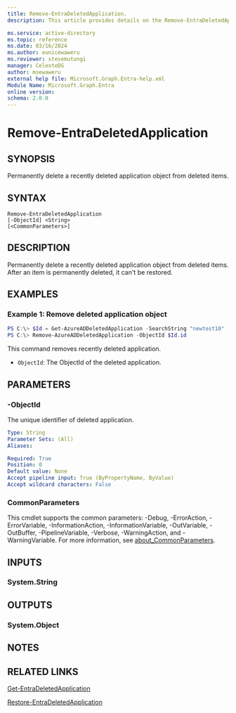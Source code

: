 ```yaml
---
title: Remove-EntraDeletedApplication.
description: This article provides details on the Remove-EntraDeletedApplication command.

ms.service: active-directory
ms.topic: reference
ms.date: 03/16/2024
ms.author: eunicewaweru
ms.reviewer: stevemutungi
manager: CelesteDG
author: msewaweru
external help file: Microsoft.Graph.Entra-help.xml
Module Name: Microsoft.Graph.Entra
online version:
schema: 2.0.0
---
```


# Remove-EntraDeletedApplication

## SYNOPSIS
Permanently delete a recently deleted application object from deleted items.

## SYNTAX

```
Remove-EntraDeletedApplication 
[-ObjectId] <String> 
[<CommonParameters>]
```

## DESCRIPTION
Permanently delete a recently deleted application object from deleted items. After an item is permanently deleted, it can't be restored.


## EXAMPLES

### Example 1: Remove deleted application object
```powershell
PS C:\> $Id = Get-AzureADDeletedApplication -SearchString "newtest10" 
PS C:\> Remove-AzureADDeletedApplication -ObjectId $Id.id

```

This command removes recently deleted application.
- `ObjectId`:  The ObjectId of the deleted application.

## PARAMETERS

### -ObjectId
The unique identifier of deleted application.

```yaml
Type: String
Parameter Sets: (All)
Aliases:

Required: True
Position: 0
Default value: None
Accept pipeline input: True (ByPropertyName, ByValue)
Accept wildcard characters: False
```

### CommonParameters
This cmdlet supports the common parameters: -Debug, -ErrorAction, -ErrorVariable, -InformationAction, -InformationVariable, -OutVariable, -OutBuffer, -PipelineVariable, -Verbose, -WarningAction, and -WarningVariable. For more information, see [about_CommonParameters](http://go.microsoft.com/fwlink/?LinkID=113216).

## INPUTS

### System.String

## OUTPUTS

### System.Object
## NOTES

## RELATED LINKS

[Get-EntraDeletedApplication](Get-EntraDeletedApplication.md)

[Restore-EntraDeletedApplication](Restore-EntraDeletedApplication.md)


